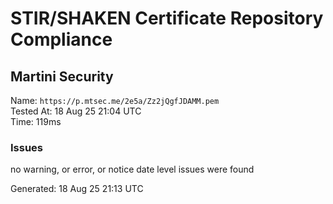 # STIR/SHAKEN Certificate Repository Compliance

## Martini Security

Name: `https://p.mtsec.me/2e5a/Zz2jQgfJDAMM.pem`\
Tested At: 18 Aug 25 21:04 UTC\
Time: 119ms

### Issues

no warning, or error, or notice date level issues were found

Generated: 18 Aug 25 21:13 UTC